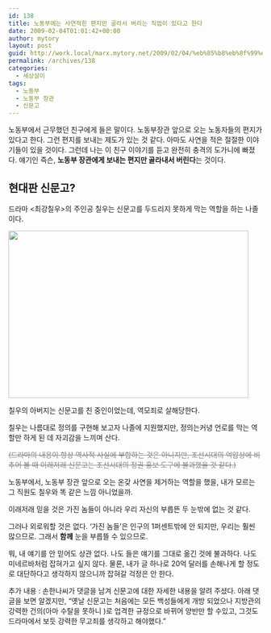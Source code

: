 ```yaml
---
id: 138
title: 노동부에는 사연적힌 편지만 골라서 버리는 직업이 있다고 한다
date: 2009-02-04T01:01:42+00:00
author: mytory
layout: post
guid: http://work.local/marx.mytory.net/2009/02/04/%eb%85%b8%eb%8f%99%eb%b6%80%ec%97%90%eb%8a%94-%ec%82%ac%ec%97%b0%ec%a0%81%ed%9e%8c-%ed%8e%b8%ec%a7%80%eb%a7%8c-%ea%b3%a8%eb%9d%bc%ec%84%9c-%eb%b2%84%eb%a6%ac%eb%8a%94-%ec%a7%81%ec%97%85%ec%9d%b4/
permalink: /archives/138
categories:
  - 세상살이
tags:
  - 노동부
  - 노동부 장관
  - 신문고
---
```

노동부에서 근무했던 친구에게 들은 말이다. 노동부장관 앞으로 오는 노동자들의 편지가 있다고 한다. 그런 편지를 보내는 제도가 있는 것 같다. 아마도 사연을 적은 절절한 이야기들이 있을 것이다. 그런데 나는 이 친구 이야기를 듣고 완전히 충격의 도가니에 빠졌다. 얘기인 즉슨, **노동부 장관에게 보내는 편지만 골라내서 버린다**는 것이다.

## 현대판 신문고?

드라마 &lt;최강칠우&gt;의 주인공 칠우는 신문고를 두드리지 못하게 막는 역할을 하는 나졸이다.

<img src="http://work.local/marx.mytory.net/wp-content/uploads/1/4988e8d451d4dAQ.jpg" class="aligncenter" width="476" height="332" alt="" filename="chilwoo.jpg" filemime="" />

칠우의 아버지는 신문고를 친 중인이었는데, 역모죄로 살해당한다.

칠우는 나름대로 정의를 구현해 보고자 나졸에 지원했지만, 정의는커녕 언로를 막는 역할만 하게 된 데 자괴감을 느끼며 산다.

<p style="color:gray;">
  <strike>(드라마의 내용이 항상 역사적 사실에 부합하는 것은 아니지만, 조선시대의 억압상에 비추어 볼 때 이래저래 신문고는 조선시대의 정권 홍보 도구에 불과했을 것 같다.)</strike>
</p>

노동부에서, 노동부 장관 앞으로 오는 온갖 사연을 제거하는 역할을 했을, 내가 모르는 그 직원도 칠우와 똑 같은 느낌 아니었을까.

이래저래 믿을 것은 가진 놈들이 아니라 우리 자신의 부릅뜬 두 눈밖에 없는 것 같다.

그러나 외로워할 것은 없다. ‘가진 놈들’은 인구의 1퍼센트밖에 안 되지만, 우리는 훨씬 많으므로. 그래서 **함께** 눈을 부릅뜰 수 있으므로.

<div class="gray-textbox">
  <p>
    뭐, 내 얘기를 안 믿어도 상관 없다. 나도 들은 얘기를 그대로 옮긴 것에 불과하다. 나도 미네르바처럼 잡혀가고 싶지 않다. 물론, 내가 글 하나로 20억 달러를 손해나게 할 정도로 대단하다고 생각하지 않으니까 잡혀갈 걱정은 안 한다.
  </p>
  
  <p>
    추가 내용 : 손한나씨가 댓글을 남겨 신문고에 대한 자세한 내용을 알려 주셨다. 아래 댓글을 보면 알겠지만, “옛날 신문고는 처음에는 모든 백성들에게 개방 되었으나 지방관의 강력한 건의(아마 수탈을 못하니 )로 업격한 규정으로 바뀌어 양반만 할 수있고, 그것도 드라마에서 보듯 강력한 무고죄를 생각하고 해야했다.”
  </p>
</div>